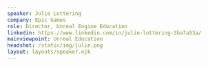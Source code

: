 ```yaml
---
speaker: Julie Lottering
company: Epic Games
role: Director, Unreal Engine Education
linkedin: https://www.linkedin.com/in/julie-lottering-3ba7a53a/
mainviewpoint: Unreal Education
headshot: /static/img/julie.png
layout: layouts/speaker.njk
---
```

